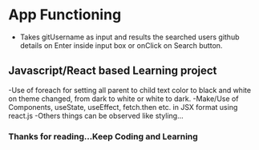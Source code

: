 # App Functioning
- Takes gitUsername as input and results the searched users github details on Enter inside input box or onClick on Search button.

## Javascript/React based Learning project
-Use of foreach for setting all parent to child text color to black and white on theme changed, from dark to white or white to dark.
-Make/Use of Components, useState, useEffect, fetch.then etc. in JSX format using react.js
-Others things can be observed like styling...

### Thanks for reading...Keep Coding and Learning